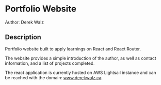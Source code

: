 # Portfolio Website

Author: Derek Walz

## Description

Portfolio website built to apply learnings on React and React Router. 

The website provides a simple introduction of the author, as well as contact information, and a list of projects completed. 

The react application is currently hosted on AWS Lightsail instance and can be reached with the domain: www.derekwalz.ca.



